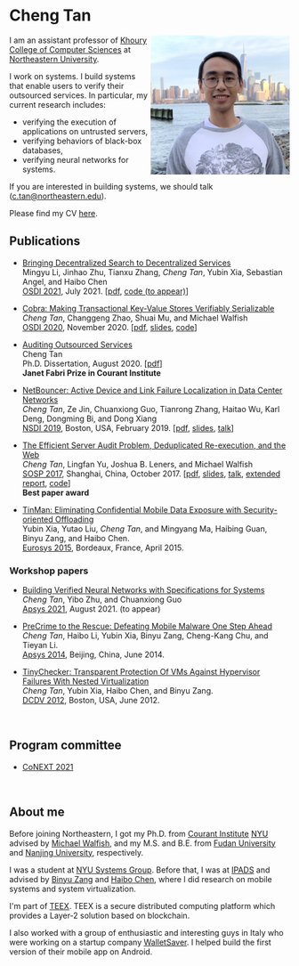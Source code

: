 ---
---

# Cheng Tan

  <img align="right" src="doc/info/cheng_19_NYU.JPG" width="250">

  <!-- <img src="doc/info/cheng_19_NYU.JPG" width="200" class="align-right" > -->
  <!-- ![image-title-here](doc/info/cheng_19_NYU.jpg){: .align-right width="200"} -->

  I am an assistant professor of [Khoury College of Computer Sciences](https://www.khoury.northeastern.edu/) 
  at [Northeastern University](https://www.northeastern.edu/).

  I work on systems. I build systems that enable
  users to verify their outsourced services.
  In particular, my current research includes:

  * verifying the execution of applications on untrusted servers,
  * verifying behaviors of black-box databases,
  * verifying neural networks for systems.

  If you are interested in building systems, we should talk (c.tan@northeastern.edu).

  Please find my CV [here](doc/info/cv.pdf).


## Publications

* [Bringing Decentralized Search to Decentralized Services](doc/papers/bringing21mingyu.pdf)  
  Mingyu Li, Jinhao Zhu, Tianxu Zhang, _Cheng Tan_, Yubin Xia, Sebastian Angel, and Haibo Chen  
  [OSDI 2021](https://www.usenix.org/conference/osdi21), July 2021.
  \[[pdf](doc/papers/bringing21mingyu.pdf),
  [code (to appear)](https://github.com/SJTU-IPADS/DeSearch)\]

* [Cobra: Making Transactional Key-Value Stores Verifiably Serializable](doc/papers/cobra20tan.pdf)  
  _Cheng Tan_, Changgeng Zhao, Shuai Mu, and Michael Walfish  
  [OSDI 2020](https://www.usenix.org/conference/osdi20), November 2020.
  \[[pdf](doc/papers/cobra20tan.pdf),
  [slides](https://www.usenix.org/sites/default/files/conference/protected-files/osdi20_slides_tan.pdf),
  [code](https://github.com/DBCobra/CobraHome)\]


* [Auditing Outsourced Services](doc/papers/thesis.pdf)  
  Cheng Tan  
  Ph.D. Dissertation, August 2020.
  \[[pdf](doc/papers/thesis.pdf)\]  
  **Janet Fabri Prize in Courant Institute**


* [NetBouncer: Active Device and Link Failure Localization in Data Center Networks](doc/papers/netbouncer19tan.pdf)  
  _Cheng Tan_, Ze Jin, Chuanxiong Guo, Tianrong Zhang, Haitao Wu, Karl Deng, Dongming Bi, and Dong Xiang  
  [NSDI 2019](https://www.usenix.org/conference/nsdi19), Boston, USA, February 2019.
  \[[pdf](doc/papers/netbouncer19tan.pdf),
    [slides](https://www.usenix.org/sites/default/files/conference/protected-files/nsdi19_slides_cheng_tan.pdf), [talk](https://www.youtube.com/watch?v=ncujDdW1wrE)\]

* [The Efficient Server Audit Problem, Deduplicated Re-execution, and the Web](project/orochi.html)  
  _Cheng Tan_, Lingfan Yu, Joshua B. Leners, and Michael Walfish  
  [SOSP 2017](https://www.sigops.org/sosp/sosp17/), Shanghai, China, October 2017.
  \[[pdf](doc/papers/efficient17tan.pdf),
  [slides](https://www.sigops.org/s/conferences/sosp/2017/slides/cheng-sosp17-slides.pdf), [talk](http://delivery.acm.org/10.1145/3140000/3132760/server_audit.mp4?ip=216.165.95.184&id=3132760&acc=ACTIVE%20SERVICE&key=36E5A5D4E382B3FA%2E36E5A5D4E382B3FA%2E4D4702B0C3E38B35%2E4D4702B0C3E38B35&__acm__=1566868999_3ea48fc35a47483d1c776b213803183c), [extended report](https://arxiv.org/abs/1709.08501), [code](https://github.com/OrochiProject/orochi)\]  
  **Best paper award**

* [TinMan: Eliminating Confidential Mobile Data Exposure with Security-oriented Offloading](doc/papers/tinman15xia.pdf)  
  Yubin Xia, Yutao Liu, _Cheng Tan_, and Mingyang Ma, Haibing Guan, Binyu Zang, and Haibo Chen.  
  [Eurosys 2015](http://eurosys2015.labri.fr/), Bordeaux, France, April 2015.

### Workshop papers

* [Building Verified Neural Networks with Specifications for Systems]()  
  _Cheng Tan_, Yibo Zhu, and Chuanxiong Guo  
  [Apsys 2021](https://i.cs.hku.hk/apsys2021/), August 2021.
  (to appear)


* [PreCrime to the Rescue: Defeating Mobile Malware One Step Ahead](doc/papers/precrime14tan.pdf)  
  _Cheng Tan_, Haibo Li, Yubin Xia, Binyu Zang, Cheng-Kang Chu, and Tieyan Li.  
  [Apsys 2014](http://acs.ict.ac.cn/apsys2014/), Beijing, China, June 2014.

* [TinyChecker: Transparent Protection Of VMs Against Hypervisor Failures With Nested Virtualization](doc/papers/tinychecker12tan.pdf)  
  _Cheng Tan_, Yubin Xia, Haibo Chen, and Binyu Zang.  
  [DCDV 2012](http://www.cse.ust.hk/DCDV2012/), Boston, USA, June 2012.

<br>

## Program committee

* [CoNEXT 2021](https://conferences2.sigcomm.org/co-next/2021/)

<br>

## About me

Before joining Northeastern, I got my Ph.D. from [Courant Institute](https://cims.nyu.edu/) [NYU](http://www.nyu.edu)
advised by [Michael Walfish](https://cs.nyu.edu/~mwalfish/),
and my M.S. and B.E.
from [Fudan University](http://www.fudan.edu.cn/en/) and
[Nanjing University](http://www.nju.edu.cn/html/eng/1.html), respectively.
<!--all in Computer Software Engineering.-->

I was a student at [NYU Systems Group](http://news.cs.nyu.edu/).
Before that, I was at [IPADS](http://ipads.se.sjtu.edu.cn/) and advised by
[Binyu Zang](http://ppi.fudan.edu.cn/art/binyu_zang)
and [Haibo Chen](http://ipads.se.sjtu.edu.cn/pub:members:haibo_chen),
where I did research on mobile systems and system virtualization.

I'm part of [TEEX](https://teex.io). TEEX is a secure distributed computing
platform which provides a Layer-2 solution based on blockchain.

I also worked with a group of enthusiastic and interesting guys in
Italy who were working on a startup company [WalletSaver](http://www.walletsaver.com/).
I helped build the first version of their mobile app on Android.

<br>

<!--
## Contact Information

Department of Computer Science  
Courant Institute of Mathematical Sciences  
New York University  
60 5th Ave, Office 424  
New York, NY 10011  
-->

<!-- email: naizhengtan at gmail.com -->
